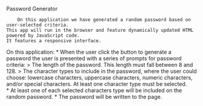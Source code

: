 
Password Generator


        On this application we have generated a random password based on user-selected criteria. 
    This app will run in the browser and feature dynamically updated HTML  powered by JavaScript code. 
    It features a responsive interface.


On this application: 
    * When the user click the button to generate a password the user is presented with a series of prompts for password criteria:
        > The length of the password. This length must fall between 8 and 128. 
        > The character types to include in the password, where the user could choose:
            lowercase characters, 
            uppercase characters, 
            numeric characters, and/or 
            special characters.
            At least one character type must be selected.    
    * At least one of each selected characters type will be included on the random password. 
    * The password will be written to the page.



